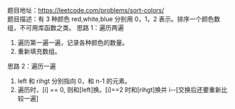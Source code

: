 题目地址：https://leetcode.com/problems/sort-colors/  
题目描述：有 3 种颜色 red,white,blue 分别用 0，1，2 表示。排序一个颜色数组，不可用库函数之类。
思路 1：遍历两遍
1. 遍历第一遍一遍，记录各种颜色的数量。
2. 重新填充数组。

思路 2：遍历一遍
1. left 和 rihgt 分别指向 0，和 n-1 的元素。
2. 遍历时，[i] == 0, 则和[left]换。[i]==2 时和[rihgt]换并 i--[交换后还要重新比较一遍]
